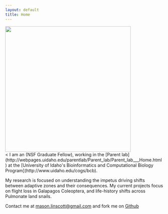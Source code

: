 ```yaml
---
layout: default
title: Home
---
```

<div style="text-align: left"><img src="https://cloud.githubusercontent.com/assets/8633630/10417996/6ceae9d2-7003-11e5-9a1d-7b65888b2657.png" width="400" /></div><
I am an (NSF Graduate Fellow), working in the [Parent lab](http://webpages.uidaho.edu/parentlab/Parent_lab/Parent_lab___Home.html) at the [University of Idaho's Bioinformatics and Computational Biology Program](http://www.uidaho.edu/cogs/bcb). 

My research is focused on understanding the impetus driving shifts between adaptive zones and their consequences. My current projects focus on flight loss in Galapagos Coleoptera, and life-history shifts across Pulmonate land snails.

Contact me at mason.linscott@gmail.com and fork me on [Github](https://github.com/mason-linscott)
